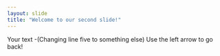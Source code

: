 ```yaml
---
layout: slide
title: "Welcome to our second slide!"
---
```

Your text -(Changing line five to something else)
Use the left arrow to go back!
